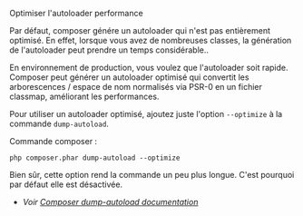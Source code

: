 Optimiser l'autoloader
performance

Par défaut, composer génére un autoloader qui n'est pas entièrement optimisé. En effet, lorsque vous avez de nombreuses classes, la génération de l'autoloader peut prendre un temps considérable..

En environnement de production, vous voulez que l'autoloader soit rapide. Composer peut générer un autoloader optimisé qui convertit les arborescences / espace de nom normalisés via PSR-0 en un fichier classmap, améliorant les performances.

Pour utiliser un autoloader optimisé, ajoutez juste l'option `--optimize` à la commande `dump-autoload`.

Commande composer : 

    php composer.phar dump-autoload --optimize

Bien sûr, cette option rend la commande un peu plus longue. C'est pourquoi par défaut elle est désactivée.

* _Voir [Composer dump-autoload documentation](http://getcomposer.org/doc/03-cli.md#dump-autoload)_
